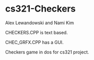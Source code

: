 # cs321-Checkers

Alex Lewandowski and Nami Kim

CHECKERS.CPP is text based.

CHEC_GRFX.CPP has a GUI.

Checkers game in dos for cs321 project. 
